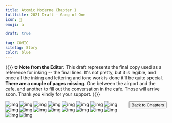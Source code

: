 ```yaml
---
title: Atomic Moderne Chapter 1
fulltitle: 2021 Draft — Gang of One
icon: 🎐
emoji: a

draft: true

tag: COMIC
sitetag: Story
color: blue
---
```


{{<note>}}
✿ **Note from the Editor:**
This draft represents the final copy used as a reference for inking -- the final lines. It's not pretty, but it is legible, and once all the inking and lettering and tone work is done it'll be quite special. **There are a couple of pages missing**. One between the airport and the cafe, and another to fill out the conversation in the cafe. Those will arrive soon. Thank you kindly for your support.
{{</note>}}

<button style="float: right;" relref="/comic/" >Back to Chapters</button>

![img](https://imgur.com/lES8o3e.jpg)
![img](/images/images/comics/drafts/1.jpg)
![img](/images/images/comics/drafts/2.jpg)
![img](/images/images/comics/drafts/3.jpg)
![img](/images/images/comics/drafts/4.jpg)
![img](/images/images/comics/drafts/5.jpg)
![img](/images/images/comics/drafts/6.jpg)
![img](/images/images/comics/drafts/7.jpg)
![img](/images/images/comics/drafts/8.jpg)
![img](/images/images/comics/drafts/9.jpg)
![img](/images/images/comics/drafts/10.jpg)
![img](/images/images/comics/drafts/11.jpg)
![img](/images/images/comics/drafts/12.jpg)
![img](/images/images/comics/drafts/13.jpg)
![img](/images/images/comics/drafts/14.jpg)
![img](/images/images/comics/drafts/15.jpg)
![img](/images/images/comics/drafts/16.jpg)
![img](/images/images/comics/drafts/17.jpg)
